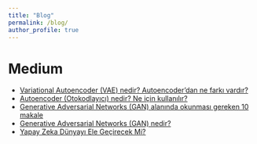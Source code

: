```yaml
---
title: "Blog"
permalink: /blog/
author_profile: true
---
```

Medium
======
* [Variational Autoencoder (VAE) nedir? Autoencoder’dan ne farkı vardır?](https://medium.com/@cihanongun/variational-autoencoder-vae-nedir-autoencoderdan-ne-fark%C4%B1-vard%C4%B1r-c3f44f6f25c8?source=friends_link&sk=bbbb64f0b2ae0310edd8ddbb61c5b295)
* [Autoencoder (Otokodlayıcı) nedir? Ne için kullanılır?](https://medium.com/@cihanongun/autoencoder-otokodlay%C4%B1c%C4%B1-nedir-ne-i%C3%A7in-kullan%C4%B1l%C4%B1r-e520a591746a?source=friends_link&sk=8a4565ab4605db38250281bec80f4d4e)
* [Generative Adversarial Networks (GAN) alanında okunması gereken 10 makale](https://medium.com/@cihanongun/generative-adversarial-networks-gan-alan%C4%B1nda-okunmas%C4%B1-gereken-10-makale-ee9c9ecee3d?source=friends_link&sk=e442555508458171241ed53c9da53e13)
* [Generative Adversarial Networks (GAN) nedir?](https://medium.com/@cihanongun/generative-adversarial-networks-gan-nedir-5cc6a48a6870?source=friends_link&sk=e0713cdcc2cdae15983931d8e92a1958)
* [Yapay Zeka Dünyayı Ele Geçirecek Mi?](https://medium.com/@cihanongun/yapay-zeka-d%C3%BCnyay%C4%B1-ele-ge%C3%A7irecek-mi-cf219f24491c?source=friends_link&sk=bdcf95dc0c0935f656f208a777990ff5)